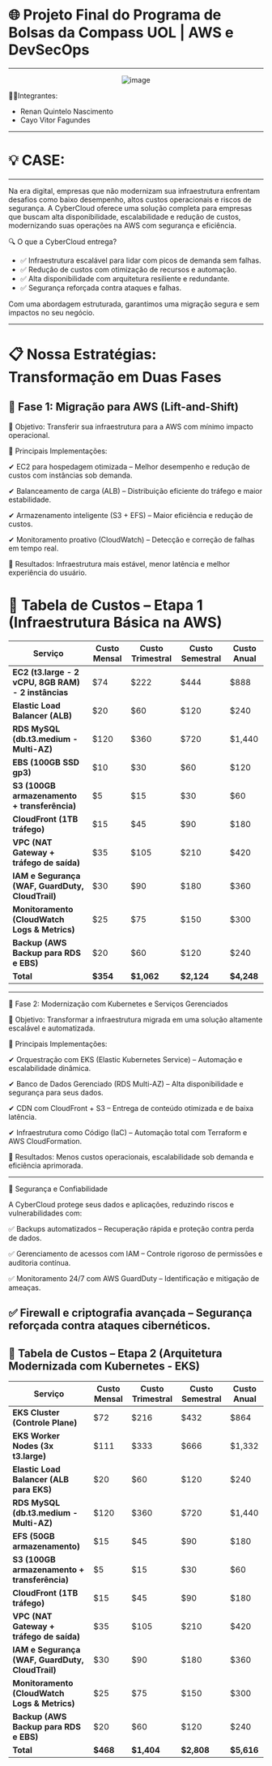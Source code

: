 # 🌐 Projeto Final do Programa de Bolsas da Compass UOL | AWS e DevSecOps

---

<div align="center">

![image](https://github.com/user-attachments/assets/c01edf40-226e-462f-a3ab-eb9d313584b3)


</div>


👤👤Integrantes: 

- Renan Quintelo Nascimento
- Cayo Vitor Fagundes


---


# 💡 CASE: 


---


Na era digital, empresas que não modernizam sua infraestrutura enfrentam desafios como baixo desempenho, altos custos operacionais e riscos de segurança. A CyberCloud oferece uma solução completa para empresas que buscam alta disponibilidade, escalabilidade e redução de custos, modernizando suas operações na AWS com segurança e eficiência.

🔍 O que a CyberCloud entrega?
- ✅ Infraestrutura escalável para lidar com picos de demanda sem falhas.
- ✅ Redução de custos com otimização de recursos e automação.
- ✅ Alta disponibilidade com arquitetura resiliente e redundante.
- ✅ Segurança reforçada contra ataques e falhas.

Com uma abordagem estruturada, garantimos uma migração segura e sem impactos no seu negócio.


---


# 📋 Nossa Estratégias: Transformação em Duas Fases

🔹 **Fase 1: Migração para AWS (Lift-and-Shift)**
---
📌 Objetivo: Transferir sua infraestrutura para a AWS com mínimo impacto operacional.

📌 Principais Implementações:

✔ EC2 para hospedagem otimizada – Melhor desempenho e redução de custos com instâncias sob demanda.

✔ Balanceamento de carga (ALB) – Distribuição eficiente do tráfego e maior estabilidade.

✔ Armazenamento inteligente (S3 + EFS) – Maior eficiência e redução de custos.

✔ Monitoramento proativo (CloudWatch) – Detecção e correção de falhas em tempo real.

🎯 Resultados: Infraestrutura mais estável, menor latência e melhor experiência do usuário.

# 📌 **Tabela de Custos – Etapa 1 (Infraestrutura Básica na AWS)**

| Serviço | Custo Mensal | Custo Trimestral | Custo Semestral | Custo Anual |
|---------|-------------|------------------|-----------------|-------------|
| **EC2 (t3.large - 2 vCPU, 8GB RAM) - 2 instâncias** | $74 | $222 | $444 | $888 |
| **Elastic Load Balancer (ALB)** | $20 | $60 | $120 | $240 |
| **RDS MySQL (db.t3.medium - Multi-AZ)** | $120 | $360 | $720 | $1,440 |
| **EBS (100GB SSD gp3)** | $10 | $30 | $60 | $120 |
| **S3 (100GB armazenamento + transferência)** | $5 | $15 | $30 | $60 |
| **CloudFront (1TB tráfego)** | $15 | $45 | $90 | $180 |
| **VPC (NAT Gateway + tráfego de saída)** | $35 | $105 | $210 | $420 |
| **IAM e Segurança (WAF, GuardDuty, CloudTrail)** | $30 | $90 | $180 | $360 |
| **Monitoramento (CloudWatch Logs & Metrics)** | $25 | $75 | $150 | $300 |
| **Backup (AWS Backup para RDS e EBS)** | $20 | $60 | $120 | $240 |
| **Total** | **$354** | **$1,062** | **$2,124** | **$4,248** |
---


🔹 Fase 2: Modernização com Kubernetes e Serviços Gerenciados

📌 Objetivo: Transformar a infraestrutura migrada em uma solução altamente escalável e automatizada.

📌 Principais Implementações:

✔ Orquestração com EKS (Elastic Kubernetes Service) – Automação e escalabilidade dinâmica.

✔ Banco de Dados Gerenciado (RDS Multi-AZ) – Alta disponibilidade e segurança para seus dados.

✔ CDN com CloudFront + S3 – Entrega de conteúdo otimizada e de baixa latência.

✔ Infraestrutura como Código (IaC) – Automação total com Terraform e AWS CloudFormation.

🎯 Resultados: Menos custos operacionais, escalabilidade sob demanda e eficiência aprimorada.


---

🔐 Segurança e Confiabilidade

A CyberCloud protege seus dados e aplicações, reduzindo riscos e vulnerabilidades com:

✅ Backups automatizados – Recuperação rápida e proteção contra perda de dados.

✅ Gerenciamento de acessos com IAM – Controle rigoroso de permissões e auditoria contínua.

✅ Monitoramento 24/7 com AWS GuardDuty – Identificação e mitigação de ameaças.

✅ Firewall e criptografia avançada – Segurança reforçada contra ataques cibernéticos.
---
## 🚀 **Tabela de Custos – Etapa 2 (Arquitetura Modernizada com Kubernetes - EKS)**

| Serviço | Custo Mensal | Custo Trimestral | Custo Semestral | Custo Anual |
|---------|-------------|------------------|-----------------|-------------|
| **EKS Cluster (Controle Plane)** | $72 | $216 | $432 | $864 |
| **EKS Worker Nodes (3x t3.large)** | $111 | $333 | $666 | $1,332 |
| **Elastic Load Balancer (ALB para EKS)** | $20 | $60 | $120 | $240 |
| **RDS MySQL (db.t3.medium - Multi-AZ)** | $120 | $360 | $720 | $1,440 |
| **EFS (50GB armazenamento)** | $15 | $45 | $90 | $180 |
| **S3 (100GB armazenamento + transferência)** | $5 | $15 | $30 | $60 |
| **CloudFront (1TB tráfego)** | $15 | $45 | $90 | $180 |
| **VPC (NAT Gateway + tráfego de saída)** | $35 | $105 | $210 | $420 |
| **IAM e Segurança (WAF, GuardDuty, CloudTrail)** | $30 | $90 | $180 | $360 |
| **Monitoramento (CloudWatch Logs & Metrics)** | $25 | $75 | $150 | $300 |
| **Backup (AWS Backup para RDS e EBS)** | $20 | $60 | $120 | $240 |
| **Total** | **$468** | **$1,404** | **$2,808** | **$5,616** |

